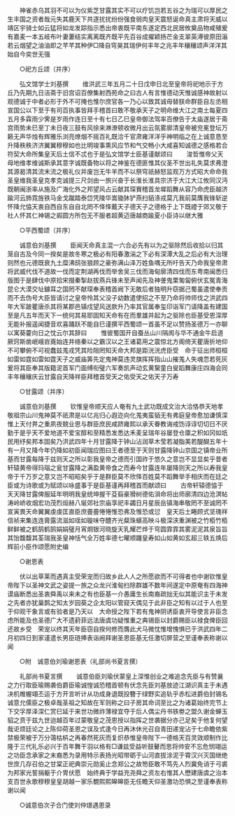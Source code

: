 <!-- { "loadSidebar": true } -->
　　神雀赤乌其羽不可以为仪紫芝甘露其实不可以疗饥岂若五谷之为瑞可以厚民之生丰国之资者哉元失其鹿天下共逐扰扰纷纷强食弱肉皇天震怒诞命真主肃将天威以靖区宇骑士如云猛将如龙发踪指示悉出帝衷既平南东遂定西北民居攸奠品物咸殖爰有嘉麦一本五岐布叶妻萋结实离离既齐既平先百谷成擢颖扬芒金支翠英溥彼原田滃若云烟望之油油即之芊芊其种伊□降自穹昊其瑞伊何丰年之兆丰年穰穰颂声洋洋其始自今奕世无强 

　　○祀方丘颂（并序） 

　　弘文馆学士刘基撰 
　　维洪武三年五月二十日戊申日北至皇帝将祀地示于方丘乃先期九日洁斋于旧宫诏百僚集射西苑命之曰古人有言惟德动天惟诚感神故射以观德诚于中者必形于外不可掩也惟尔庶官各一乃心以致其诚毋替朕命群臣自左丞相宣国公以下至于有司百执事皆拜手稽首曰敢不敬承天子之明命维大江之南土每夏四五月多霖雨少霁是岁雨作连日至十有七日乙巳皇帝御法驾率百僚告于太庙遂居于斋宫雨势未巳至丁未日夜三鼓有风徐来淋潦顿收微月出云氛雾廓清皇帝被兖冕登坛万籁无声华烛有辉雅乐浏亮燎烟不摇百礼既洽千官肃雍洋洋乎神明临之在上诚意恳至升降秩秩济济翼翼穆穆如也比明竣事熏风应节和气交畅小大咸喜知诚德之感格若合符契大命所集皇天后土信不忒也于是弘文馆学士臣基谨献颂曰 
　　浚哲惟帝父天母地维孝维诚斯承其意字诚既备物以将之神鉴在德匪惟其仪圣不世出礼失莫求弗澄其源曷清其流末流之极礼仪并废岂无牛羊而不以祭穹祇赫怒监观万方式昭大命命我圣皇维我圣皇克孝克诚提三尺剑由一旅兴奋于长淮长淮具宗济于大江大江攸同汉沔既朝闽浙率从施及广海化外之邦望风占云献其琛賨稽首龙墀蹈舞从容乃命虎臣越济踰河云斾霓旌铁马金戈蹴踏泰岱凭陵华嵩锄狇铲燕扫貊涤戎莫亢我前莫膺我锋斩逆怀降允恊天衷自西自东自自北罔不怿怿戴天子德天子之德格于上下既禋于郊又敬于社人怀其仁神锡之嘏圆方所包无不服者超黄迈唐越商踰夏小臣诗以继大雅 

　　○平西蜀颂（并序） 

　　诚意伯刘基撰 
　　臣闻天命真主混一六合必先有以为之驱除然后收拾以归其笼自古及今同一揆矣是故冬寒之极必有阳春激湍之下必有深潭大乱之后必有大治理则然也元德既衰九土糜沸鸱张狼顾之豪弥满山泽万姓鱼喁无所吁告天乃命我皇帝肃将武威代伐不道故一伐而定荆湖再伐而举舍吴三伐而海甸廓清四伐而东粤南闽悉归版图于是肆伐中原拾宋掇秦掣赵拔燕兵锋未至声闻先及神詟鬼栗匍匐俯伏玄冤青海昆仑大漠交址鐻耳之国罔不献琛奉表稽首阙下无敢后者独明升窃据己蜀虽遣使奉贡而不去伪号大臣皆请讨之皇帝怜其父没子幼数遣使招之不至乃命将帅师伐之洪武四年大军跛瞿唐杀其将某郡邑镇戍望风送款升乃率其官属奉玺印诣军门请降盖有建国至是凡五年而天下一统何其易耶固知天命有在而羣雄并起为之驱除也臣基受恩深厚无能补报遥闻捷音欢喜踊跃不能自巳谨撰平西蜀颂一首虽不足以赞扬圣德万一亦聊以寓葵藿向日之忱云尔其辞曰 
　　惟彼蜀国开自蚕丛山川隔阂与华不通金牛启道厥窍斯凿岷峨岧嶤始连井络秦以之霸汉以之王诸葛用之震惊北方阁倚天瞿唐折地仰不可攀俯不可视蠢兹羗戎凭其险阻罔知天命大邦是距洸洸虎臣受　命于征出师桓桓如雷如霆如雷如霆天子之威庙筭先定鬼神莫违灵旗挥挥指山山摧羗人失魂恧若死灰爰将其臣奉其版籍泥首军门面缚衔璧六军奏凯声动玄黄黧童白叟蹈舞康庄四海会同丰年穰穰庆云甘露自天降祥臣拜稽首受天之佑受天之佑天子万寿 

　　○甘露颂（并序） 

　　诚意伯刘基撰 
　　钦惟皇帝顺天应人奄有九土武功既成文治大洽恪恭天地孝敬祖宗山川鬼神莫不祇肃是以亿兆归心遐迩向化羗夷蛮貊无有弗庭皇帝愈加谦慎深惟上天付畀之重夙夜兢业思与群臣庶民咸跻雍熙以承天眷教诲戒饬谆谆切切日不厌勤于是乎天不爱地道不爱宝醇和至精悉发悉达禾麦呈瑞年谷屡登仓廪之积如冈如坁民用纾矣邦本固矣乃洪武四年十月甘露降于钟山沾润草木莹若凝脂美若醍醐五年十有一月又降今年仍降如初臣闻瑞应图曰王者德至于天则甘露降钟山京国之镇帝业所基而甘露每降于兹则天之所以彰我皇帝之德而引国祚于悠久之意岂不显显矣乎昔者轩辕黄帝得玛瑙之瓮甘露降之满盈黄帝食之而寿今甘露连年屡降则天之所以寿我皇帝于千万岁之意又岂不昭昭矣乎于是群臣莫不欣怿百姓莫不蹈舞举手相庆而在廷之臣或为诗歌或为赋颂以咏盛事于是臣基谨再拜稽首而献颂曰 
　　古帝轩辕德恊于天天降甘露俾服延年明明我皇统坤握干芟翦豪猾树德佑浿命将出师廓清四边沧溟帖涛岭峤收烟宏功茂烈烜赫八埏郊社宗庙享祀丰蠲日月星辰岳镇海串敬罔不至诚罔不宣寅畏天命翼翼虔虔匡直臣庶亹亹惓惓惟恐弗及惟恐或愆　皇天后土睠顾式坚瑰祥信祯来集连连膏露流滋如瑶如璇味夺醴齐光粲珠蠙高映斗极深浃重渊被之竹栢竹栢鲜鲜被之鹤鹄鹤鹄娟娟璧月宵烱银河晓旋天乳耀芒烨于穹圆霏霏其雾泥泥其泉旨旨其饴馥馥其荃瑞我圣皇神恬气全万姓率德七曜顺躔皇寿如山如黄如玄超三轶五焕后辉前小臣作颂愿附史编 

　　○谢恩表 

　　伏以出草莱而遇真主受荣宠而归故乡此人人之所愿欲而不可得者也中谢钦惟皇帝陛下以圣神文武之姿提一旅之众龙兴淮甸扫除群雄不数年间遂定中原奄有四海神谟庙断悉出圣衷舜禹以来未之有也臣基一介愚庸生长南裔疏拙无似其能识主于未发之先者亦犹巢鹊之知太岁园葵之企太阳以管窥天偶见于此非臣之知有以过于人也至于仰观干象言或有验者是乃天以　大命授之陛下若有鬼神阴诱臣衷开导使言非臣念虑所能及也圣德广大不遗葑菲远法唐虞功疑惟重之典锡臣以封爵赐臣以禄食俾臣回还故乡受　荣宠以终其天年臣窃自揆何修而膺此犬马微忱惟增愧惧已于洪武四年二月初四日到家谨遣长男臣琏捧表诣阙拜谢圣恩臣基无任激切屏营之至谨奉表称谢以闻 

　　○附　诚意伯刘瑜谢恩表（礼部尚书夏言撰） 

　　礼部尚书夏言撰 
　　诚意伯臣刘瑜伏蒙皇上深惟创业之难追念先臣与有赞襄之力行取臣瑜赐袭伯爵臣瑜诚惶诚恐稽首顿有伏念先臣刘基放迹江湖识真主于未遇决机帷幄翊丕运于方开言听计从功成身退既投簪于绿野实追轨乎赤松进爵伯封锡名诚意允儒臣之极卓哉圣祖之知故在军则称之曰子房其命词至比之为诸葛始终完节上下交孚厚泽深仁赏巳延于来世功微祚薄禄宜夺于后人偶尘丹书铁劵之盟久谢金蝉玉貂之贲于兹九世迨越百年过蒙敬皇之茂恩授以指挥之世袭据分亦己足矣于他复何望哉讵烦廷论之上陈仰荷圣恩之误及式逢今日再沐休光召自青田递宠沾于七命瞻依紫禁极荣被于万分蔼枯枿之再春然死灰而复炽恭惟皇帝陛下一德格天百灵效顺制作比隆于三代礼乐必兴于百年舞干羽以格有□谦兹受益听鼓鼙而思将帅安不忘危悯翊运之功臣念承家之末裔悉为录用特示表扬光昭带砺于山河直拔涂泥于霄汉兴灭国继绝世庶几存召伯之甘棠正祀典崇元勋奚止念郑公之故笏臣敢不笃先人烈冀免诮于弓裘为邦家光誓捐躯于介冑伏愿　始终典于学益充尧舜之资左右惟其人懋建唐虞之治本支百世永歌穆穆皇皇胡越一家乐覩熙熙皞皞臣无任瞻天仰圣激功恐惧之至谨奉表称谢以闻 

　　○诚意伯次子合门使刘仲璟遇恩录 

